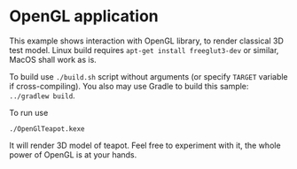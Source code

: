 # OpenGL application

 This example shows interaction with OpenGL library, to render classical 3D test model. Linux build requires `apt-get install freeglut3-dev` or similar,
MacOS shall work as is.

To build use `./build.sh` script without arguments (or specify `TARGET` variable if cross-compiling).
You also may use Gradle to build this sample: `../gradlew build`.

To run use

    ./OpenGlTeapot.kexe

It will render 3D model of teapot. Feel free to experiment with it, the whole power of OpenGL
is at your hands.
